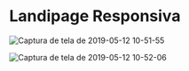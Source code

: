 # Landipage Responsiva


![Captura de tela de 2019-05-12 10-51-55](https://user-images.githubusercontent.com/27355729/57583181-61749680-74a4-11e9-850c-1d97baee9241.png)

![Captura de tela de 2019-05-12 10-52-06](https://user-images.githubusercontent.com/27355729/57583190-74876680-74a4-11e9-8eba-274fda9d77dd.png)
